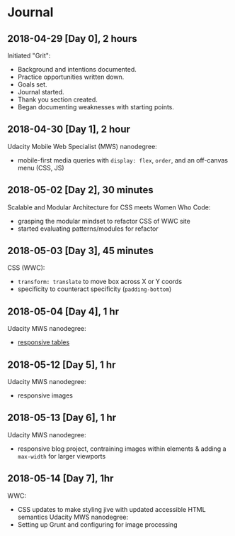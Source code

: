 # Journal

## 2018-04-29 [Day 0], 2 hours
Initiated "Grit":
- Background and intentions documented.
- Practice opportunities written down.
- Goals set.
- Journal started.
- Thank you section created.
- Began documenting weaknesses with starting points.

## 2018-04-30 [Day 1], 2 hour
Udacity Mobile Web Specialist (MWS) nanodegree:
- mobile-first media queries with `display: flex`, `order`, and an off-canvas menu (CSS, JS)

## 2018-05-02 [Day 2], 30 minutes
Scalable and Modular Architecture for CSS meets Women Who Code:
- grasping the modular mindset to refactor CSS of WWC site
- started evaluating patterns/modules for refactor

## 2018-05-03 [Day 3], 45 minutes
CSS (WWC):
- `transform: translate` to move box across X or Y coords
- specificity to counteract specificity (`padding-bottom`)

## 2018-05-04 [Day 4], 1 hr
Udacity MWS nanodegree:
- [responsive tables](https://codepen.io/digilou/pen/xjLyjO)

## 2018-05-12 [Day 5], 1 hr
Udacity MWS nanodegree:
- responsive images

## 2018-05-13 [Day 6], 1 hr

Udacity MWS nanodegree:
- responsive blog project, contraining images within elements & adding a `max-width` for larger viewports

## 2018-05-14 [Day 7], 1hr

WWC:
- CSS updates to make styling jive with updated accessible HTML semantics
Udacity MWS nanodegree:
- Setting up Grunt and configuring for image processing